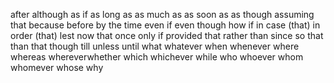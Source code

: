 after
although
as if
as long as
as much as
as soon as
as though
assuming that
because
before
by the time
even if
even though
how
if
in case (that)
in order (that)
lest
now that
once
only if
provided that
rather than
since
so that
than
that
though
till
unless
until
what
whatever
when
whenever
where
whereas
whereverwhether
which
whichever
while
who
whoever
whom
whomever
whose
why
